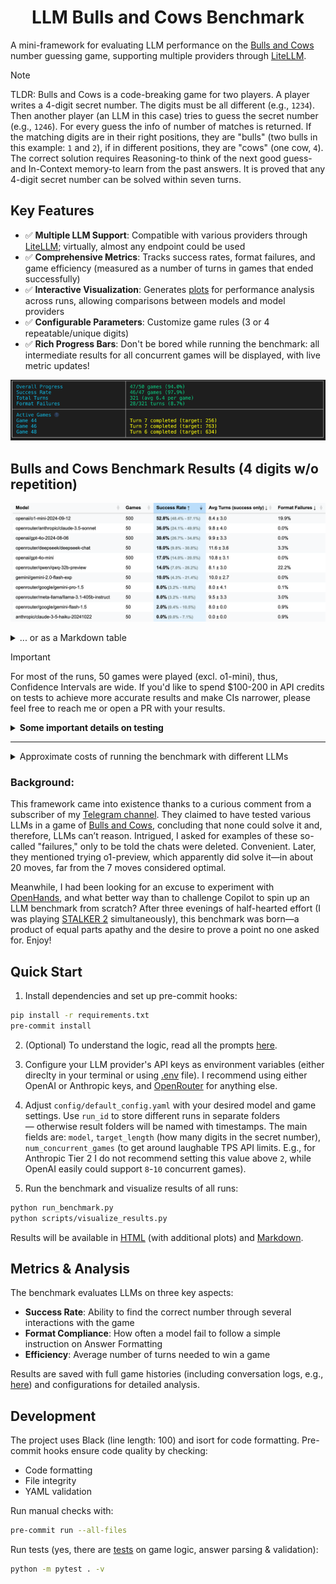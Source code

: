 <h1 align="center">LLM Bulls and Cows Benchmark</h1>

A mini-framework for evaluating LLM performance on the [Bulls and Cows](https://en.wikipedia.org/wiki/Bulls_and_cows) number guessing game, supporting multiple providers through [LiteLLM](https://github.com/BerriAI/litellm).

> [!NOTE]
> TLDR: Bulls and Cows is a code-breaking game for two players. A player writes a 4-digit secret number. The digits must be all different (e.g., `1234`). Then another player (an LLM in this case) tries to guess the secret number (e.g., `1246`). For every guess the info of number of matches is returned. If the matching digits are in their right positions, they are "bulls" (two bulls in this example: `1` and `2`), if in different positions, they are "cows" (one cow, `4`). The correct solution requires Reasoning-to think of the next good guess-and In-Context memory-to learn from the past answers. It is proved that any 4-digit secret number can be solved within seven turns.

## Key Features

- ✅ **Multiple LLM Support**: Compatible with various providers through [LiteLLM](https://github.com/BerriAI/litellm); virtually, almost any endpoint could be used
- ✅ **Comprehensive Metrics**: Tracks success rates, format failures, and game efficiency (measured as a number of turns in games that ended successfully)
- ✅ **Interactive Visualization**: Generates [plots](./benchmark_results/4_digits/visualization.html) for performance analysis across runs, allowing comparisons between models and model providers
- ✅ **Configurable Parameters**: Customize game rules (3 or 4 repeatable/unique digits)
- ✅ **Rich Progress Bars**: Don't be bored while running the benchmark: all intermediate results for all concurrent games will be displayed, with live metric updates!

![Progress Bar Demo](./static/images/progress_demo.png "Progress Bar Demo")

## Bulls and Cows Benchmark Results (4 digits w/o repetition)

![Reults Table](./static/images/results_2.png "Results Table")

<details>
<summary>... or as a Markdown table</summary>

| Model | Games | **Success Rate** | Avg Turns (success only) | Format Failures (Turns) |
|--------|-------|--------------|------------------------|----------------|
| openai/o1-mini-2024-09-12 | 25 | **60.0%** [40.7%; 76.6%] | 9.1±2.7 | 23.1% |
| openrouter/anthropic/claude-3.5-sonnet | 50 | **36.0%** [24.1%; 49.9%] | 9.8±4.0 | 0.0% |
| openai/gpt-4o-2024-08-06 | 50 | **30.0%** [19.1%; 43.8%] | 9.5±3.6 | 0.0% |
| openai/gpt-4o-mini-2024-07-18 | 50 | **26.0%** [15.9%; 39.6%] | 10.0±3.1 | 0.1% |
| openrouter/deepseek/deepseek-chat | 50 | **18.0%** [9.8%; 30.8%] | 11.6±3.6 | 3.3% |
| openrouter/meta-llama/llama-3.1-405b-instruct | 50 | **8.0%** [3.2%; 18.8%] | 9.5±3.3 | 3.0% |
| openrouter/google/gemini-pro-1.5 | 50 | **8.0%** [3.2%; 18.8%] | 8.0±4.1 | 0.1% |
| openrouter/google/gemini-flash-1.5 | 50 | **2.0%** [0.4%; 10.5%] | 8.0±0.0 | 0.9% |
| anthropic/claude-3-5-haiku-20241022 | 50 | **0.0%** [0.0%; 7.1%] | 0.0±0.0 | 0.9% |

</details>


> [!IMPORTANT]
> For most of the runs, 50 games were played (excl. o1-mini), thus, Confidence Intervals are wide. If you'd like to spend $100-200 in API credits on tests to achieve more accurate results and make CIs narrower, please feel free to reach me or open a PR with your results.

<details>
<summary><b>Some important details on testing</b></summary>

- All prompts and templates are conveniently collected in [one file](./src/prompts.py).
- The prompt specifies that the model can first reason and then provide a guess, which must be on a separate line and follow the format `GUESS: 1234` (defined in [prompts file](./src/prompts.py))
- Structured Outputs/JSON-mode are intentionally avoided for two reasons:
    1. Some studies (e.g., [Tam et al., 2024](https://arxiv.org/abs/2408.02442)) indicate a degradation in LLM quality in this mode.
    2. Not all APIs/frameworks support it equally well.
- Even small and cheap models handle response formatting well (e.g., Gemini Flash <1% Format Failures, although Google models tend to add a newline after a guess — `.strip()` was added to address this).
- Perhaps surprisingly, the best model, `o1-mini`, often forgets formatting rules and tries to add **bold emphasis** to the response. This behavior was deemed unacceptable and counted as an error and a wasted turn, as the instruction explicitly specifies the required formatting.
    - In most of the games, the model was able to reiterate on the formatting feedback and come up with an answer or a new guess.
- Prompts were not specifically optimized for any particular LLM, and I do not believe their creation process favors any specific model. For transparency, here is the prompt creation process:
    - Initially, Sonnet 3.5 (New) drafted them as part of developing the benchmark code.
    - The drafts were then revised by the same LLM based on my feedback.
    - I manually adjusted a small subset of prompts (including explicitly banning Markdown formatting in responses to counter `o1-mini`'s behaviour).
    - **No prompt optimization was performed to improve task-solving quality** (primarily due to the wide confidence intervals; hundreds of games are needed for reliable results).
- The benchmark's primary result considers the 4-digit version with numbers 0-9 without repetitions, as per the original [Bulls and Cows rules described on Wikipedia](https://en.wikipedia.org/wiki/Bulls_and_cows).
    - Due to budget constraints, a limit on the number of guesses was introduced:
        - 15 turns for the 4-digit version (more than double the optimal; it is proved that any secret number can be solved within seven turns).
        - 12 turns for the 3-digit version.
    - However, this can be changed in [the config file](./config/default_config.yaml).
- Some models tested via OpenRouter may have different quantization levels (fp8/bf16/fp16), so results of individual games may be slightly skewed. However, this is not expected to significantly impact overall quality and model rankings.
- For confidence interval estimation, the [Wilson score interval](https://en.wikipedia.org/wiki/Binomial_proportion_confidence_interval#Wilson_score_interval) is used. It is asymmetric relative to the obtained Success Rate; and:
    - It doesn't suffer from overshoot and zero-width interval issues that affect the normal interval.
    - It can be safely employed with small samples and skewed observations.


</details>

<hr/>

<details>
<summary>Approximate costs of running the benchmark with different LLMs</summary>

<hr/>

**3 Digits (Debug Version: fewer turns, shorter reasoning):**

`openai/gpt-4o-mini-2024-07-18`: 283k cached + 221k uncached + 68k output = $0.1 (**recommended for debug**)

`openai/gpt-4o-2024-08-06`: 174k cached + 241k uncached + 56k output = $1.38

`openai/gpt-4-turbo-2024-04-09`: UNKNOWN = $6.65

`openai/o1-mini-2024-09-12`: 0k cached + 335k uncached + **1345k output** = **$17.15**

`anthropic/claude-3-haiku-20240307`: 492k input + 46k output = $0.18

<hr/>

**4 Digits (Main Version):**

`openai/gpt-4o-mini-2024-07-18`: 451k cached + 429k uncached + 100k output = $0.15

`openai/gpt-4o-2024-08-06`: 553k cached + 287k uncached + 87k = $2.29

(25 games) `openai/o1-mini-2024-09-12`: 0k cached + 584k uncached + **1815k output** = **$23.54**

`anthropic/claude-3-5-haiku-20241022`: 969k input + 90k output = $1.42

`openrouter/anthropic/claude-3.5-sonnet` (new): UNKNOWN = $5.2

<hr/>

</details>

### Background:
This framework came into existence thanks to a curious comment from a subscriber of my [Telegram channel](t.me/seeallochnaya). They claimed to have tested various LLMs in a game of [Bulls and Cows](https://en.wikipedia.org/wiki/Bulls_and_cows), concluding that none could solve it and, therefore, LLMs can’t reason. Intrigued, I asked for examples of these so-called "failures," only to be told the chats were deleted. Convenient. Later, they mentioned trying o1-preview, which apparently did solve it—in about 20 moves, far from the 7 moves considered optimal.

Meanwhile, I had been looking for an excuse to experiment with [OpenHands](https://github.com/All-Hands-AI/OpenHands), and what better way than to challenge Copilot to spin up an LLM benchmark from scratch? After three evenings of half-hearted effort (I was playing [STALKER 2](https://store.steampowered.com/app/1643320/STALKER_2_Heart_of_Chornobyl/) simultaneously), this benchmark was born—a product of equal parts apathy and the desire to prove a point no one asked for. Enjoy!

## Quick Start

1. Install dependencies and set up pre-commit hooks:
```bash
pip install -r requirements.txt
pre-commit install
```
2. (Optional) To understand the logic, read all the prompts [here](./src/prompts.py).

3. Configure your LLM provider's API keys as environment variables (either direclty in your terminal or using [.env](./.env) file). I recommend using either OpenAI or Anthropic keys, and [OpenRouter](https://openrouter.ai/models) for anything else.

4. Adjust `config/default_config.yaml` with your desired model and game settings. Use `run_id` to store different runs in separate folders — otherwise result folders will be named with timestamps.
The main fields are: `model`, `target_length` (how many digits in the secret number), `num_concurrent_games` (to get around laughable TPS API limits. E.g., for Anthropic Tier 2 I do not recommend setting this value above `2`, while OpenAI easily could support `8`-`10` concurrent games).

5. Run the benchmark and visualize results of all runs:
```bash
python run_benchmark.py
python scripts/visualize_results.py
```

Results will be available in [HTML](./benchmark_results/4_digits/visualization.html) (with additional plots) and [Markdown](./benchmark_results/4_digits/results_table.md).


## Metrics & Analysis

The benchmark evaluates LLMs on three key aspects:
- **Success Rate**: Ability to find the correct number through several interactions with the game
- **Format Compliance**: How often a model fail to follow a simple instruction on Answer Formatting
- **Efficiency**: Average number of turns needed to win a game

Results are saved with full game histories (including conversation logs, e.g., [here](./benchmark_results/4_digits/benchmark_o1mini-4d/full_conversations.json)) and configurations for detailed analysis.

## Development

The project uses Black (line length: 100) and isort for code formatting. Pre-commit hooks ensure code quality by checking:
- Code formatting
- File integrity
- YAML validation

Run manual checks with:
```bash
pre-commit run --all-files
```

Run tests (yes, there are [tests](./tests/) on game logic, answer parsing & validation):
```bash
python -m pytest . -v
```

